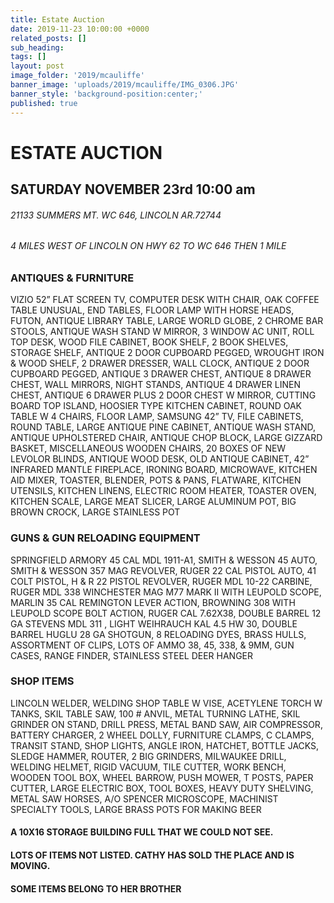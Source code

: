 ```yaml
---
title: Estate Auction
date: 2019-11-23 10:00:00 +0000
related_posts: []
sub_heading:  
tags: []
layout: post
image_folder: '2019/mcauliffe'
banner_image: 'uploads/2019/mcauliffe/IMG_0306.JPG'
banner_style: 'background-position:center;'
published: true
---
```

# ESTATE AUCTION
## SATURDAY NOVEMBER 23rd 10:00 am

###### 21133 SUMMERS MT. WC 646, LINCOLN AR.72744
###### 4 MILES WEST OF LINCOLN ON HWY 62  TO WC 646 THEN 1 MILE

<!--break-->
### ANTIQUES & FURNITURE
VIZIO 52” FLAT SCREEN TV, COMPUTER DESK WITH CHAIR, OAK COFFEE TABLE UNUSUAL, END TABLES, FLOOR LAMP WITH HORSE HEADS, FUTON, ANTIQUE LIBRARY TABLE, LARGE WORLD GLOBE, 2 CHROME BAR STOOLS, ANTIQUE WASH STAND W MIRROR, 3 WINDOW AC UNIT, ROLL TOP DESK, WOOD FILE CABINET, BOOK SHELF, 2 BOOK SHELVES, STORAGE SHELF, ANTIQUE 2 DOOR CUPBOARD PEGGED, WROUGHT IRON & WOOD SHELF, 2 DRAWER DRESSER, WALL CLOCK, ANTIQUE 2 DOOR CUPBOARD PEGGED, ANTIQUE 3 DRAWER CHEST, ANTIQUE 8 DRAWER CHEST, WALL MIRRORS, NIGHT STANDS, ANTIQUE 4 DRAWER LINEN CHEST, ANTIQUE 6 DRAWER PLUS 2 DOOR CHEST W MIRROR, CUTTING BOARD TOP ISLAND, HOOSIER TYPE KITCHEN CABINET, ROUND OAK TABLE W 4 CHAIRS, FLOOR LAMP, SAMSUNG 42” TV, FILE CABINETS, ROUND TABLE, LARGE ANTIQUE PINE CABINET, ANTIQUE WASH STAND, ANTIQUE UPHOLSTERED CHAIR, ANTIQUE CHOP BLOCK, LARGE GIZZARD BASKET, MISCELLANEOUS WOODEN CHAIRS, 20 BOXES OF NEW LEVOLOR BLINDS, ANTIQUE WOOD DESK, OLD ANTIQUE CABINET, 42” INFRARED MANTLE FIREPLACE, IRONING BOARD, MICROWAVE, KITCHEN AID MIXER, TOASTER, BLENDER, POTS & PANS, FLATWARE, KITCHEN UTENSILS, KITCHEN LINENS, ELECTRIC ROOM HEATER, TOASTER OVEN, KITCHEN SCALE, LARGE MEAT SLICER, LARGE ALUMINUM POT, BIG BROWN CROCK, LARGE STAINLESS POT

### GUNS & GUN RELOADING EQUIPMENT
SPRINGFIELD ARMORY 45 CAL MDL 1911-A1, SMITH & WESSON  45 AUTO, SMITH & WESSON 357 MAG REVOLVER, RUGER 22 CAL PISTOL AUTO, 41 COLT PISTOL, H & R 22 PISTOL REVOLVER, RUGER MDL 10-22 CARBINE, RUGER MDL 338 WINCHESTER MAG M77 MARK II WITH LEUPOLD SCOPE, MARLIN 35 CAL REMINGTON LEVER ACTION, BROWNING 308 WITH LEUPOLD SCOPE BOLT ACTION, RUGER CAL 7.62X38, DOUBLE BARREL 12 GA STEVENS MDL 311 , LIGHT WEIHRAUCH KAL 4.5 HW 30, DOUBLE BARREL HUGLU 28 GA SHOTGUN, 8 RELOADING DYES, BRASS HULLS, ASSORTMENT OF CLIPS, LOTS OF AMMO 38, 45, 338, & 9MM, GUN CASES, RANGE FINDER, STAINLESS STEEL DEER HANGER

### SHOP ITEMS
LINCOLN WELDER, WELDING SHOP TABLE W VISE, ACETYLENE TORCH W TANKS, SKIL TABLE SAW, 100 # ANVIL, METAL TURNING LATHE, SKIL GRINDER ON STAND, DRILL PRESS,  METAL BAND SAW, AIR COMPRESSOR, BATTERY CHARGER, 2 WHEEL DOLLY, FURNITURE CLAMPS, C CLAMPS, TRANSIT STAND, SHOP LIGHTS, ANGLE IRON, HATCHET, BOTTLE JACKS, SLEDGE HAMMER, ROUTER, 2 BIG GRINDERS, MILWAUKEE DRILL, WELDING HELMET, RIGID VACUUM, TILE CUTTER, WORK BENCH, WOODEN TOOL BOX, WHEEL BARROW, PUSH MOWER, T POSTS, PAPER CUTTER, LARGE ELECTRIC BOX, TOOL BOXES, HEAVY DUTY SHELVING, METAL SAW HORSES, 
A/O SPENCER MICROSCOPE, MACHINIST SPECIALTY TOOLS, LARGE BRASS POTS FOR MAKING BEER

#### A 10X16 STORAGE BUILDING FULL THAT WE COULD NOT SEE.
#### LOTS OF ITEMS NOT LISTED. CATHY HAS SOLD THE PLACE AND IS MOVING.
#### SOME ITEMS BELONG TO HER BROTHER
